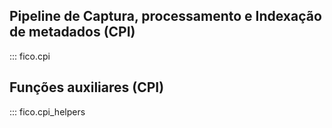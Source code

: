 
## Pipeline de Captura, processamento e Indexação de metadados (CPI)

::: fico.cpi

## Funções auxiliares (CPI)
::: fico.cpi_helpers
